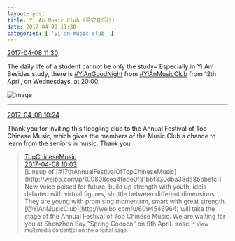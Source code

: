 ```yaml
---
layout: post
title: Yi An Music Club (易安音乐社)
date: 2017-04-08 11:30
categories: [ 'yi-an-music-club' ]
---
```


<div class="weibo-info">
  <a href="http://weibo.com/6094546964/EDx9Yh77h">2017-04-08 11:30</a>
</div>

The daily life of a student cannot be only the study~ Especially in Yi An! Besides study, there is [#YiAnGoodNight](http://weibo.com/p/10080892b104a59bff303ca883e7931b5b916e) from [#YiAnMusicClub](http://weibo.com/p/100808beae2e3e05b17b64f63ebedca39f19b2) from 12th April, on Wednesdays, at 20:00.

<!-- more -->

![Image](http://wx2.sinaimg.cn/mw690/006Es64Agy1feecc4upwhj31jk10xnpd.jpg)

---

<div class="weibo-info">
  <a href="http://weibo.com/6094546964/EDwJozlYj">2017-04-08 10:24</a>
</div>

Thank you for inviting this fledgling club to the Annual Festival of Top Chinese Music, which gives the members of the Music Club a chance to learn from the seniors in music. Thank you.

> <div class="weibo-post-name">
>   <a href="http://weibo.com/yinyuefengyunbang">TopChineseMusic</a>
> </div>
> <div class="weibo-info">
>   <a href="http://weibo.com/1642605821/EDwAECTLu">2017-04-08 10:03</a>
> </div>
> [Lineup of [#17thAnnualFestivalOfTopChineseMusic](http://weibo.com/p/100808cea4fede0f31bbf330dba38da8bbbefc)] New voice poised for future, build up strength with youth; idols debuted with virtual figures, shuttle between different dimensions. They are young with promising momentum, smart with great strength. [@YiAnMusicClub](http://weibo.com/u/6094546964) will take the stage of the Annual Festival of Top Chinese Music. We are waiting for you at Shenzhen Bay “Spring Cocoon” on 9th April. :rose:  
> <small>* View multimedia content(s) on the original page.</small>
